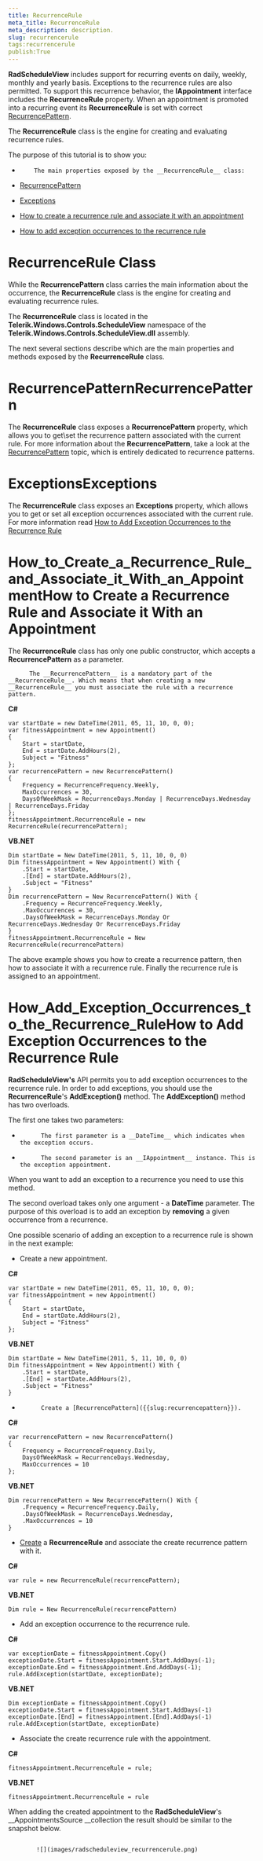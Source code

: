 ```yaml
---
title: RecurrenceRule
meta_title: RecurrenceRule
meta_description: description.
slug: recurrencerule
tags:recurrencerule
publish:True
---
```



__RadScheduleView__ includes support for recurring events on daily, weekly, monthly and yearly basis. Exceptions to the recurrence rules are also permitted. To support this recurrence behavior, the __IAppointment__ interface includes the __RecurrenceRule__ property. When an appointment is promoted into a recurring event its __RecurrenceRule__ is set with correct [RecurrencePattern]({{slug:recurrencepattern}}).
      

The __RecurrenceRule__ class is the engine for creating and evaluating recurrence rules.
      

The purpose of this tutorial is to show you:

* 
          The main properties exposed by the __RecurrenceRule__ class:
          

* [RecurrencePattern](#RecurrencePattern)

* [Exceptions](#Exceptions)

* [How to create a recurrence rule and associate it with an appointment](#How_to_Create_a_Recurrence_Rule_and_Associate_it_With_an_Appointment)

* [How to add exception occurrences to the recurrence rule](#How_Add_Exception_Occurrences_to_the_Recurrence_Rule)

# RecurrenceRule Class

While the __RecurrencePattern__ class carries the main information about the occurrence, the __RecurrenceRule__ class is the engine for creating and evaluating recurrence rules.
        

The __RecurrenceRule__ class is located in the __Telerik.Windows.Controls.ScheduleView__ namespace of the __Telerik.Windows.Controls.ScheduleView.dll__ assembly.
        

The next several sections describe which are the main properties and methods exposed by the __RecurrenceRule__ class.
        

# RecurrencePatternRecurrencePattern

The __RecurrenceRule__ class exposes a __RecurrencePattern__ property, which allows you to get\set the recurrence pattern associated with the current rule. For more information about the __RecurrencePattern__, take a look at the [RecurrencePattern]({{slug:recurrencepattern}}) topic, which is entirely dedicated to recurrence patterns.
        

# ExceptionsExceptions

The __RecurrenceRule__ class exposes an __Exceptions__ property, which allows you to get or set all exception occurrences associated with the current rule. For more information read [How to Add Exception Occurrences to the Recurrence Rule](#How_Add_Exception_Occurrences_to_the_Recurrence_Rule)

# How_to_Create_a_Recurrence_Rule_and_Associate_it_With_an_AppointmentHow to Create a Recurrence Rule and Associate it With an Appointment

The __RecurrenceRule__ class has only one public constructor, which accepts a __RecurrencePattern__ as a parameter.
        
          The __RecurrencePattern__ is a mandatory part of the __RecurrenceRule__. Which means that when creating a new __RecurrenceRule__ you must associate the rule with a recurrence pattern.
        


 __C#__
    


	var startDate = new DateTime(2011, 05, 11, 10, 0, 0);
	var fitnessAppointment = new Appointment()
	{
	    Start = startDate,
	    End = startDate.AddHours(2),
	    Subject = "Fitness"
	};
	var recurrencePattern = new RecurrencePattern()
	{
	    Frequency = RecurrenceFrequency.Weekly,
	    MaxOccurrences = 30,
	    DaysOfWeekMask = RecurrenceDays.Monday | RecurrenceDays.Wednesday | RecurrenceDays.Friday
	};        
	fitnessAppointment.RecurrenceRule = new RecurrenceRule(recurrencePattern);




 __VB.NET__
    


	Dim startDate = New DateTime(2011, 5, 11, 10, 0, 0)
	Dim fitnessAppointment = New Appointment() With {
	    .Start = startDate,
	    .[End] = startDate.AddHours(2),
	    .Subject = "Fitness"
	}
	Dim recurrencePattern = New RecurrencePattern() With {
	    .Frequency = RecurrenceFrequency.Weekly,
	    .MaxOccurrences = 30,
	    .DaysOfWeekMask = RecurrenceDays.Monday Or RecurrenceDays.Wednesday Or RecurrenceDays.Friday
	}
	fitnessAppointment.RecurrenceRule = New RecurrenceRule(recurrencePattern)



The above example shows you how to create a recurrence pattern, then how to associate it with a recurrence rule. Finally the recurrence rule is assigned to an appointment.

# How_Add_Exception_Occurrences_to_the_Recurrence_RuleHow to Add Exception Occurrences to the Recurrence Rule

__RadScheduleView's__ API permits you to add exception occurrences to the recurrence rule. In order to add exceptions, you should use the __RecurrenceRule__'s __AddException()__ method. The __AddException()__ method has two overloads.
        

The first one takes two parameters:

* 
            The first parameter is a __DateTime__ which indicates when the exception occurs.
          

* 
            The second parameter is an __IAppointment__ instance. This is the exception appointment.
          



When you want to add an exception to a recurrence you need to use this method.

The second overload takes only one argument - a __DateTime__ parameter. The purpose of this overload is to add an exception by __removing__ a given occurrence from a recurrence.
        

One possible scenario of adding an exception to a recurrence rule is shown in the next example:

* Create a new appointment. 


 __C#__
    


	var startDate = new DateTime(2011, 05, 11, 10, 0, 0);
	var fitnessAppointment = new Appointment()
	{
	    Start = startDate,
	    End = startDate.AddHours(2),
	    Subject = "Fitness"
	};




 __VB.NET__
    


	Dim startDate = New DateTime(2011, 5, 11, 10, 0, 0)
	Dim fitnessAppointment = New Appointment() With {
	    .Start = startDate,
	    .[End] = startDate.AddHours(2),
	    .Subject = "Fitness"
	}



* 
            Create a [RecurrencePattern]({{slug:recurrencepattern}}).
          


 __C#__
    


	var recurrencePattern = new RecurrencePattern()
	{
	    Frequency = RecurrenceFrequency.Daily,
	    DaysOfWeekMask = RecurrenceDays.Wednesday,
	    MaxOccurrences = 10
	};




 __VB.NET__
    


	Dim recurrencePattern = New RecurrencePattern() With {
	    .Frequency = RecurrenceFrequency.Daily,
	    .DaysOfWeekMask = RecurrenceDays.Wednesday,
	    .MaxOccurrences = 10
	}



* [Create](#How_to_Create_a_Recurrence_Rule_and_Associate_it_With_an_Appointment) a __RecurrenceRule__ and associate the create recurrence pattern with it.
          


 __C#__
    


	var rule = new RecurrenceRule(recurrencePattern);




 __VB.NET__
    


	Dim rule = New RecurrenceRule(recurrencePattern)



* Add an exception occurrence to the recurrence rule. 


 __C#__
    


	var exceptionDate = fitnessAppointment.Copy()
	exceptionDate.Start = fitnessAppointment.Start.AddDays(-1);
	exceptionDate.End = fitnessAppointment.End.AddDays(-1);          
	rule.AddException(startDate, exceptionDate);




 __VB.NET__
    


	Dim exceptionDate = fitnessAppointment.Copy()
	exceptionDate.Start = fitnessAppointment.Start.AddDays(-1)
	exceptionDate.[End] = fitnessAppointment.[End].AddDays(-1)
	rule.AddException(startDate, exceptionDate)



* Associate the create recurrence rule with the appointment. 


 __C#__
    


	fitnessAppointment.RecurrenceRule = rule;




 __VB.NET__
    


	fitnessAppointment.RecurrenceRule = rule



When adding the created appointment to the __RadScheduleView__'s __AppointmentsSource __collection the result should be similar to the snapshot below.

        


               
            ![](images/radscheduleview_recurrencerule.png)


